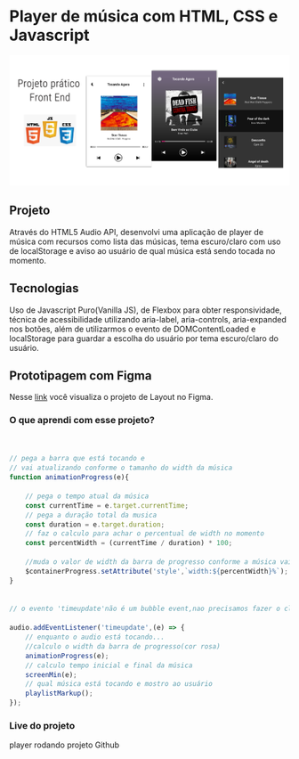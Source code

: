 # Player de música com HTML, CSS e Javascript
 
 ![apresentação do projeto](projeto-criado.png)

## Projeto

Através do HTML5 Audio API, desenvolvi uma aplicação de player de música com recursos como lista das músicas, tema escuro/claro com uso de localStorage e aviso ao usuário de qual música está sendo tocada no momento. 

## Tecnologias

Uso de Javascript Puro(Vanilla JS), de Flexbox para obter responsividade, técnica de acessibilidade utilizando aria-label, aria-controls, aria-expanded nos botões, além de utilizarmos o evento de DOMContentLoaded e localStorage para guardar a escolha do usuário por tema escuro/claro do usuário.

## Prototipagem com Figma

Nesse [link](https://www.figma.com/file/86FIiUJdrxZm5DdHI2Wl3J/Player-Musica?node-id=0%3A1 "Layout no Figma") você visualiza o projeto de Layout no Figma. 

### O que aprendi com esse projeto?


```javascript


// pega a barra que está tocando e 
// vai atualizando conforme o tamanho do width da música
function animationProgress(e){

    // pega o tempo atual da música
    const currentTime = e.target.currentTime;
    // pega a duração total da musica
    const duration = e.target.duration;
    // faz o calculo para achar o percentual de width no momento
    const percentWidth = (currentTime / duration) * 100;
    
    //muda o valor de width da barra de progresso conforme a música vai tocando
    $containerProgress.setAttribute('style',`width:${percentWidth}%`);
}


// o evento 'timeupdate'não é um bubble event,nao precisamos fazer o click pelo parente(pai)

audio.addEventListener('timeupdate',(e) => {
    // enquanto o audio está tocando...
    //calculo o width da barra de progresso(cor rosa)
    animationProgress(e);
    // calculo tempo inicial e final da música
    screenMin(e);
    // qual música está tocando e mostro ao usuário
    playlistMarkup();
});

```


### Live do projeto
player rodando projeto Github



